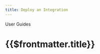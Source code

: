 ```yaml
---
title: Deploy an Integration
---
```


<TitleSpan>User Guides</TitleSpan>

# {{$frontmatter.title}}

<TocHeader />
<TOC class="table-of-contents" :include-level="[2,3]" />
